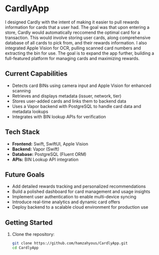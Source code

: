 # CardlyApp

I designed Cardly with the intent of making it easier to pull rewards information for cards that a user had. The goal was that upon entering a store, Cardly would automatically reccomend the optimal card for a transaction. This would involve storing user cards, along comprehensive database of all cards to pick from, and their rewards information. I also integrated Apple Vision for OCR, pulling scanned card numbers and extracting the bin for use. The goal is to expand the app further, building a full-featured platform for managing cards and maximizing rewards.

## Current Capabilities
- Detects card BINs using camera input and Apple Vision for enhanced scanning  
- Retrieves and displays metadata (issuer, network, tier)  
- Stores user-added cards and links them to backend data  
- Uses a Vapor backend with PostgreSQL to handle card data and metadata lookups  
- Integrates with BIN lookup APIs for verification  

## Tech Stack
- **Frontend:** Swift, SwiftUI, Apple Vision  
- **Backend:** Vapor (Swift)  
- **Database:** PostgreSQL (Fluent ORM)  
- **APIs:** BIN Lookup API integration  

## Future Goals
- Add detailed rewards tracking and personalized recommendations  
- Build a polished dashboard for card management and usage insights  
- Implement user authentication to enable multi-device syncing  
- Introduce real-time analytics and dynamic card offers  
- Deploy backend to a scalable cloud environment for production use  

## Getting Started
1. Clone the repository:
   ```bash
   git clone https://github.com/hamzahyous/CardlyApp.git
   cd CardlyApp
